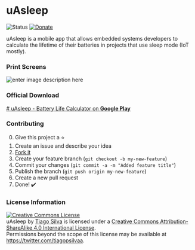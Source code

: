 # uAsleep
![Status](https://img.shields.io/badge/Status-Finished-green.svg) [![Donate](https://img.shields.io/badge/Donate-Buy%20Me%20a%20Coffee-yellow.svg)](https://www.buymeacoffee.com/TiagoPaulaSilva)

uAsleep is a mobile app that allows embedded systems developers to calculate the lifetime of their batteries in projects that use sleep mode (IoT mostly).



### Print Screens
![enter image description here](https://github.com/TiagoPaulaSilva/uAsleep/blob/master/lib/Printscreens/AppPrintScreens.jpg)

### Official Download
[# uAsleep - Battery Life Calculator on **Google Play**](https://play.google.com/store/apps/details?id=br.uasleep)

### Contributing
0. Give this project a :star:
1. Create an issue and describe your idea
2. [Fork it](https://github.com/TiagoPaulaSilva/uAsleep/fork)
3. Create your feature branch (`git checkout -b my-new-feature`)
4. Commit your changes (`git commit -a -m "Added feature title"`)
5. Publish the branch (`git push origin my-new-feature`)
6. Create a new pull request
7. Done! :heavy_check_mark:

### License Information
<a rel="license" href="http://creativecommons.org/licenses/by-sa/4.0/"><img alt="Creative Commons License" style="border-width:0" src="https://i.creativecommons.org/l/by-sa/4.0/88x31.png" /></a><br /><span xmlns:dct="http://purl.org/dc/terms/" property="dct:title">uAsleep</span> by <a xmlns:cc="http://creativecommons.org/ns#" href="https://github.com/TiagoPaulaSilva" property="cc:attributionName" rel="cc:attributionURL">Tiago Silva</a> is licensed under a <a rel="license" href="http://creativecommons.org/licenses/by-sa/4.0/">Creative Commons Attribution-ShareAlike 4.0 International License</a>.<br />Permissions beyond the scope of this license may be available at <a xmlns:cc="http://creativecommons.org/ns#" href="https://twitter.com/tiagopsilvaa" rel="cc:morePermissions">https://twitter.com/tiagopsilvaa</a>.
